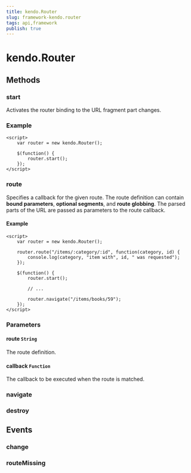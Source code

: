 ```yaml
---
title: kendo.Router
slug: framework-kendo.router
tags: api,framework
publish: true
---
```


# kendo.Router

## Methods

### start

Activates the router binding to the URL fragment part changes.

### Example

    <script>
        var router = new kendo.Router();

        $(function() {
            router.start();
        });
    </script>

### route

Specifies a callback for the given route. The route definition can contain **bound parameters**, **optional segments**, and **route globbing**.
The parsed parts of the URL are passed as parameters to the route callback.

#### Example

    <script>
        var router = new kendo.Router();

        router.route("/items/:category/:id", function(category, id) {
            console.log(category, "item with", id, " was requested");
        });

        $(function() {
            router.start();

            // ...

            router.navigate("/items/books/59");
        });
    </script>

### Parameters

#### route `String`

The route definition.

#### callback `Function`

The callback to be executed when the route is matched.

### navigate

### destroy

## Events

### change

### routeMissing


